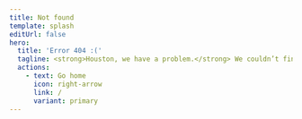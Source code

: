 ```yaml
---
title: Not found
template: splash
editUrl: false
hero:
  title: 'Error 404 :('
  tagline: <strong>Houston, we have a problem.</strong> We couldn’t find that page.<br>Check the URL or try using the search bar.
  actions:
    - text: Go home
      icon: right-arrow
      link: /
      variant: primary
---
```

